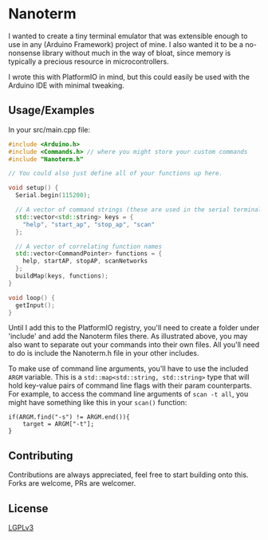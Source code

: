 
# Nanoterm

I wanted to create a tiny terminal emulator that was extensible enough to use in any (Arduino Framework) project of mine. I also wanted it to be a no-nonsense library without much in the way of bloat, since memory is typically a precious resource in microcontrollers. 

I wrote this with PlatformIO in mind, but this could easily be used with the Arduino IDE with minimal tweaking. 



## Usage/Examples

In your src/main.cpp file:
```c++
#include <Arduino.h>
#include <Commands.h> // where you might store your custom commands
#include "Nanoterm.h"

// You could also just define all of your functions up here.

void setup() {
  Serial.begin(115200);

  // A vector of command strings (these are used in the serial terminal)
  std::vector<std::string> keys = {
    "help", "start_ap", "stop_ap", "scan"
  };

  // A vector of correlating function names
  std::vector<CommandPointer> functions = {
    help, startAP, stopAP, scanNetworks
  };
  buildMap(keys, functions);
}

void loop() {
  getInput();
}

```

Until I add this to the PlatformIO registry, you'll need to create a folder under 'include' and add the Nanoterm files there. As illustrated above, you may also want to separate out your commands into their own files. All you'll need to do is include the Nanoterm.h file in your other includes. 

To make use of command line arguments, you'll have to use the included `ARGM` variable. This is a `std::map<std::string, std::string>` type that will hold key-value pairs of command line flags with their param counterparts. For example, to access the command line arguments of `scan -t all`, you might have something like this in your `scan()` function:
```
if(ARGM.find("-s") != ARGM.end()){
    target = ARGM["-t"];
}
```
## Contributing

Contributions are always appreciated, feel free to start building onto this. Forks are welcome, PRs are welcomer. 


## License

[LGPLv3](https://choosealicense.com/licenses/lgpl-3.0/)

